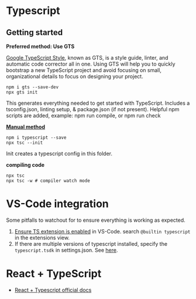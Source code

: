 # Typescript

## Getting started

**Preferred method: Use GTS**

[Google TypeScript Style](https://github.com/google/gts), known as GTS, is a style guide, linter, and automatic code corrector all in one. Using GTS will help you to quickly bootstrap a new TypeScript project and avoid focusing on small, organizational details to focus on designing your project.

```
npm i gts --save-dev
npx gts init
```

This generates everything needed to get started with TypeScript. Includes a tsconfig.json, linting setup, & package.json (if not present). Helpful npm scripts are added, example: npm run compile, or npm run check

**[Manual method](https://www.digitalocean.com/community/tutorials/typescript-new-project)**

```
npm i typescript --save
npx tsc --init
```

Init creates a typescript config in this folder.

**compiling code**

```
npx tsc
npx tsc -w # compiler watch mode
```

# VS-Code integration

Some pitfalls to watchout for to ensure everything is working as expected.

1. [Ensure TS extension is enabled](https://stackoverflow.com/a/56173789) in VS-Code. search `@builtin typescript` in the extensions view.
2. If there are multiple versions of typescript installed, specify the `typescript.tsdk` in settings.json. See [here](https://code.visualstudio.com/docs/typescript/typescript-compiling#_using-the-workspace-version-of-typescript).

# React + TypeScript

- [React + Typescript official docs](https://react.dev/learn/typescript)
